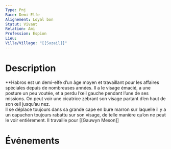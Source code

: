 ```yaml
---
Type: Pnj
Race: Demi-Elfe
Alignement: Loyal bon
Statut: Vivant
Relation: Ami
Profession: Espion
Lieu:
Ville/Village: "[[Suzail]]"
---
```


# Description

**Habros est un demi-elfe d’un âge moyen et travaillant pour les affaires spéciales depuis de nombreuses années.
Il a le visage émacié, a une posture un peu voutée, et a perdu l’œil gauche pendant l’une de ses missions. On peut voir une cicatrice zébrant son visage partant d’en haut de son œil jusqu’au nez.  
Il se déplace toujours dans sa grande cape en bure marron sur laquelle il y a un capuchon toujours rabattu sur son visage, de telle manière qu’on ne peut le voir entièrement.
Il travaille pour [[Gauwyn Meson]]

# Événements
